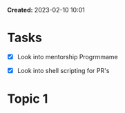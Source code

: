 **Created:** 2023-02-10 10:01

# Tasks
- [x] Look into mentorship Progrmmame
- [x] Look into shell scripting for PR's


# Topic 1
